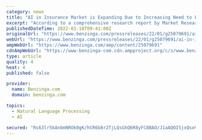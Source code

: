 ```yaml
---
category: news
title: "AI in Insurance Market is Expanding Due to Increasing Need to Provide Customized Insurance Services - Report by Market Research Future (MRFR)"
excerpt: "According to a comprehensive research report by Market Research Future (MRFR), \"AI in Insurance Market informatio"
publishedDateTime: 2022-01-18T09:41:00Z
originalUrl: "https://www.benzinga.com/pressreleases/22/01/g25079691/ai-in-insurance-market-is-expanding-due-to-increasing-need-to-provide-customized-insurance-service"
webUrl: "https://www.benzinga.com/pressreleases/22/01/g25079691/ai-in-insurance-market-is-expanding-due-to-increasing-need-to-provide-customized-insurance-service"
ampWebUrl: "https://www.benzinga.com/amp/content/25079691"
cdnAmpWebUrl: "https://www-benzinga-com.cdn.ampproject.org/c/s/www.benzinga.com/amp/content/25079691"
type: article
quality: 4
heat: 4
published: false

provider:
  name: Benzinga.com
  domain: benzinga.com

topics:
  - Natural Language Processing
  - AI

secured: "Rs63lr5kAnbmNROk0gK/hCR6b8r2TjLQsGhQ6R8yFC8BAO/J1aAQOISjxQsoVSKhLjsOuzQudgzyNS5pF/cGWNSQ2lTEVgO/OwNQy+NuvZqeJhpJlcmXPWUvYpD1r9T37i1kKFN4sV/cSdUTjRjbTfRsWggiU3VOhGB7SDaY231uVuGPpVYeBulVLjLQsiZmXMZTNUaol74Se5Fi2xBGX152UbSSGgkDlUMjik34OXYygLSMpMdp6f00EK3WgoklIooIxqnYDUL4OQcWcPaooxwvvyMkDHdgbYVhgxsSCcbyCuE1llhxfTRLsfXhX/jk34CntX0IrZiHE2Y7XSRXxW3TjVppI6HIITGev4UYCGU=;/y0FbFlOYF74a1lc+rLxMQ=="
---
```


